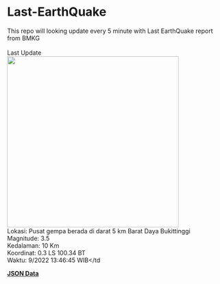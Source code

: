 # Last-EarthQuake
This repo will looking update every 5 minute with Last EarthQuake report from BMKG
<br>
<br>
Last Update
<br>
<img src="https://ews.bmkg.go.id/TEWS/data/20220918134645.mmi.jpg" width="400"/>
<br>
Lokasi: Pusat gempa berada di darat 5 km Barat Daya Bukittinggi <br>
Magnitude: 3.5 <br>
Kedalaman: 10 Km <br>
Koordinat: 0.3 LS 100.34 BT <br>
Waktu: 9/2022 13:46:45 WIB</td <br>

<a href="./data/data.json">**JSON Data**</a>
